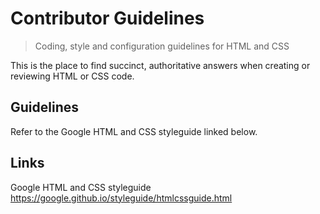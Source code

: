 # Contributor Guidelines
> Coding, style and configuration guidelines for 
HTML and CSS

This is the place to find succinct, authoritative answers when creating or reviewing 
HTML or CSS code.


## Guidelines

Refer to the Google HTML and CSS styleguide linked below.


## Links

Google HTML and CSS styleguide
https://google.github.io/styleguide/htmlcssguide.html

